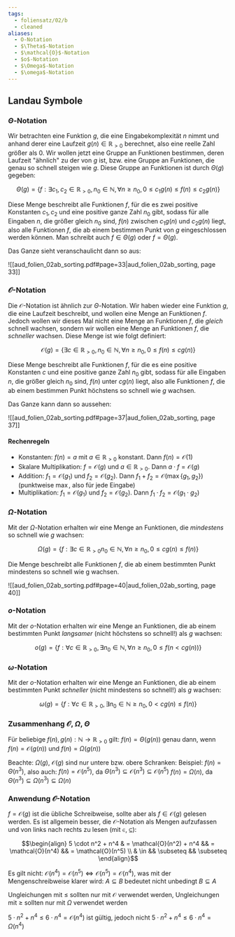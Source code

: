```yaml
---
tags:
  - foliensatz/02/b
  - cleaned
aliases:
  - O-Notation
  - $\Theta$-Notation
  - $\mathcal{O}$-Notation
  - $o$-Notation
  - $\Omega$-Notation
  - $\omega$-Notation
---
```


## Landau Symbole

### $\Theta$-Notation

Wir betrachten eine Funktion $g$, die eine Eingabekomplexität $n$ nimmt und anhand derer eine Laufzeit $g(n) \in \mathbb{R}_{>0}$ berechnet, also eine reelle Zahl größer als 0.
Wir wollen jetzt eine Gruppe an Funktionen bestimmen, deren Laufzeit "ähnlich" zu der von $g$ ist, bzw. eine Gruppe an Funktionen, die genau so schnell steigen wie $g$. Diese Gruppe an Funktionen ist durch $\Theta(g)$ gegeben:

$$\Theta(g) = \{f : \exists c_1, c_2 \in \mathbb{R}_{>0}, n_0 \in \mathbb{N}, \forall n \geq n_0, 0 \leq c_1 g(n) \leq f(n) \leq c_2 g(n)\}$$

Diese Menge beschreibt alle Funktionen $f$, für die es zwei positive Konstanten $c_1, c_2$ und eine positive ganze Zahl $n_0$ gibt, sodass für alle Eingaben $n$, die größer gleich $n_0$ sind, $f(n)$ zwischen $c_1 g(n)$ und $c_2 g(n)$ liegt, also alle Funktionen $f$, die ab einem bestimmen Punkt von $g$ eingeschlossen werden können.
Man schreibt auch $f \in \Theta(g)$ oder $f = \Theta(g)$.

Das Ganze sieht veranschaulicht dann so aus:

![[aud_folien_02ab_sorting.pdf#page=33|aud_folien_02ab_sorting, page 33]]

### $\mathcal{O}$-Notation

Die $\mathcal{O}$-Notation ist ähnlich zur $\Theta$-Notation. Wir haben wieder eine Funktion $g$, die eine Laufzeit beschreibt, und wollen eine Menge an Funktionen $f$. Jedoch wollen wir dieses Mal nicht eine Menge an Funktionen $f$, die *gleich* schnell wachsen, sondern wir wollen eine Menge an Funktionen $f$, die *schneller* wachsen. Diese Menge ist wie folgt definiert: 

$$\mathcal{O}(g) = \{ \exists c \in \mathbb{R}_{>0}, n_0 \in \mathbb{N}, \forall n \geq n_0, 0 \leq f(n) \leq cg(n)\}$$

Diese Menge beschreibt alle Funktionen $f$, für die es eine positive Konstanten $c$ und eine positive ganze Zahl $n_0$ gibt, sodass für alle Eingaben $n$, die größer gleich $n_0$ sind, $f(n)$ unter $c g(n)$ liegt, also alle Funktionen $f$, die ab einem bestimmen Punkt höchstens so schnell wie $g$ wachsen.

Das Ganze kann dann so aussehen:

![[aud_folien_02ab_sorting.pdf#page=37|aud_folien_02ab_sorting, page 37]]

#### Rechenregeln

- Konstanten: $f(n) = a$ mit $a \in \mathbb{R}_{>0}$ konstant. Dann $f(n) = \mathcal{O}(1)$
- Skalare Multiplikation: $f = \mathcal{O}(g)$ und $a \in \mathbb{R}_{>0}$. Dann $a \cdot f = \mathcal{O}(g)$
- Addition: $f_1 = \mathcal{O}(g_1)$ und $f_2 = \mathcal{O}(g_2)$. Dann $f_1 + f_2 = \mathcal{O}(\max\{g_1, g_2\})$ (punktweise $\max$, also für jede Eingabe)
- Multiplikation: $f_1 = \mathcal{O}(g_1)$ und $f_2 = \mathcal{O}(g_2)$. Dann $f_1 \cdot f_2 = \mathcal{O}(g_1 \cdot g_2)$

### $\Omega$-Notation

Mit der $\Omega$-Notation erhalten wir eine Menge an Funktionen, die *mindestens* so schnell wie $g$ wachsen:

$$\Omega(g) = \{f : \exists c \in \mathbb{R}_{>0} n_0 \in \mathbb{N}, \forall n \geq n_0, 0 \leq cg(n) \leq f(n)\}$$

Die Menge beschreibt alle Funktionen $f$, die ab einem bestimmten Punkt mindestens so schnell wie g wachsen.

![[aud_folien_02ab_sorting.pdf#page=40|aud_folien_02ab_sorting, page 40]]

### $o$-Notation

Mit der $o$-Notation erhalten wir eine Menge an Funktionen, die ab einem bestimmten Punkt *langsamer* (nicht höchstens so schnell!) als $g$ wachsen:

$$o(g) = \{f: \forall c \in \mathbb{R}_{>0}, \exists n_0 \in \mathbb{N}, \forall n \geq n_0, 0 \leq f(n < cg(n))\}$$

### $\omega$-Notation

Mit der $o$-Notation erhalten wir eine Menge an Funktionen, die ab einem bestimmten Punkt *schneller* (nicht mindestens so schnell!) als $g$ wachsen:

$$\omega(g) = \{f: \forall c \in \mathbb{R}_{>0}, \exists n_0 \in \mathbb{N} \geq n_0, 0 < cg(n) \leq f(n)\}$$

### Zusammenhang $\mathcal{O}$, $\Omega$, $\Theta$

Für beliebige $f(n), g(n): \mathbb{N} \rightarrow \mathbb{R}_{>0}$ gilt:
$f(n) = \Theta(g(n))$ genau dann, wenn $f(n) = \mathcal{O}(g(n))$ und $f(n) = \Omega(g(n))$

Beachte: $\Omega(g)$, $\mathcal{O}(g)$ sind nur untere bzw. obere Schranken:
Beispiel: $f(n) = \Theta(n^3)$, also auch:
$f(n) = \mathcal{O}(n^5)$, da $\Theta(n^3) \subseteq \mathcal{O}(n^3) \subseteq \mathcal{O}(n^5)$
$f(n) = \Omega(n)$, da $\Theta(n^3) \subseteq \Omega(n^3) \subseteq \Omega(n)$

### Anwendung $\mathcal{O}$-Notation

$f = \mathcal{O}(g)$ ist die übliche Schreibweise, sollte aber als $f \in \mathcal{O}(g)$ gelesen werden. Es ist allgemein besser, die $\mathcal{O}$-Notation als Mengen aufzufassen und von links nach rechts zu lesen (mit $\in$, $\subseteq$):

$$\begin{align}
5 \cdot n^2 + n^4 & = \mathcal{O}(n^2) + n^4 && = \mathcal{O}(n^4) && = \mathcal{O}(n^5) \\
& \in && \subseteq && \subseteq
\end{align}$$

Es gilt nicht: $\mathcal{O}(n^4) = \mathcal{O}(n^5) \Leftrightarrow \mathcal{O}(n^5) = \mathcal{O}(n^4)$, was mit der Mengenschreibweise klarer wird: $A \subseteq B$ bedeutet nicht unbedingt $B \subseteq A$

Ungleichungen mit $\leq$ sollten nur mit $\mathcal{O}$ verwendet werden,
Ungleichungen mit $\geq$ sollten nur mit $\Omega$ verwendet werden

$5 \cdot n^2 + n^4 \leq 6 \cdot n^4 = \mathcal{O}(n^4)$
ist gültig, jedoch nicht 
$5 \cdot n^2 + n^4 \leq 6 \cdot n^4 = \Omega(n^4)$